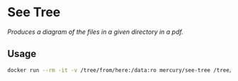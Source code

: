 # See Tree
_Produces a diagram of the files in a given directory in a pdf._

## Usage
```bash
docker run --rm -it -v /tree/from/here:/data:ro mercury/see-tree /tree/from/here > tree.pdf
```

